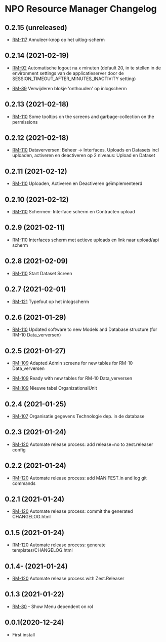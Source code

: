 NPO Resource Manager Changelog 
=============================

0.2.15 (unreleased)
-------------------

- [RM-117](https://aesset.atlassian.net/browse/RM-117) Annuleer-knop op het uitlog-scherm


0.2.14 (2021-02-19)
-------------------

- [RM-92](https://aesset.atlassian.net/browse/RM-92) Automatische logout na x minuten (default 20, in te stellen in de environment settings van de applicatieserver door de SESSION_TIMEOUT_AFTER_MINUTES_INACTIVITY setting)

- [RM-89](https://aesset.atlassian.net/browse/RM-89) Verwijderen blokje 'onthouden' op inlogscherm


0.2.13 (2021-02-18)
-------------------

- [RM-110](https://aesset.atlassian.net/browse/RM-110) Some tooltips on the screens and garbage-collection on the permissions


0.2.12 (2021-02-18)
-------------------

- [RM-110](https://aesset.atlassian.net/browse/RM-110) Dataverversen: Beheer -> Interfaces, Uploads en Datasets incl uploaden, activeren en deactiveren op 2 niveaus: Upload en Dataset


0.2.11 (2021-02-12)
-------------------

- [RM-110](https://aesset.atlassian.net/browse/RM-110) Uploaden, Activeren en Deactiveren geïmplementeerd


0.2.10 (2021-02-12)
-------------------

- [RM-110](https://aesset.atlassian.net/browse/RM-110) Schermen: Interface scherm en Contracten upload


0.2.9 (2021-02-11)
------------------

- [RM-110](https://aesset.atlassian.net/browse/RM-110) Interfaces scherm met actieve uploads en link naar upload/api scherm


0.2.8 (2021-02-09)
------------------

- [RM-110](https://aesset.atlassian.net/browse/RM-110) Start Dataset Screen


0.2.7 (2021-02-01)
------------------

- [RM-121](https://aesset.atlassian.net/browse/RM-121) Typefout op het inlogscherm


0.2.6 (2021-01-29)
------------------

- [RM-110](https://aesset.atlassian.net/browse/RM-110) Updated software to new Models and Database structure (for RM-10 Data_verversen)


0.2.5 (2021-01-27)
------------------

- [RM-109](https://aesset.atlassian.net/browse/RM-109) Adapted Admin screens for new tables for RM-10 Data_verversen

- [RM-109](https://aesset.atlassian.net/browse/RM-109) Ready with new tables for RM-10 Data_verversen

- [RM-109](https://aesset.atlassian.net/browse/RM-109) Nieuwe tabel OrganizationalUnit


0.2.4 (2021-01-25)
------------------

- [RM-107](https://aesset.atlassian.net/browse/RM-107) Organisatie gegevens Technologie dep. in de database


0.2.3 (2021-01-24)
------------------

- [RM-120](https://aesset.atlassian.net/browse/RM-120) Automate release process: add release=no to zest.releaser config


0.2.2 (2021-01-24)
------------------

- [RM-120](https://aesset.atlassian.net/browse/RM-120) Automate release process: add MANIFEST.in and log git commands


0.2.1 (2021-01-24)
------------------

- [RM-120](https://aesset.atlassian.net/browse/RM-120) Automate release process: commit the generated CHANGELOG.html


0.1.5 (2021-01-24)
------------------

- [RM-120](https://aesset.atlassian.net/browse/RM-120) Automate release process: generate templates/CHANGELOG.html


0.1.4- (2021-01-24)
-------------------

- [RM-120](https://aesset.atlassian.net/browse/RM-120) Automate release process with Zest.Releaser

0.1.3 (2021-01-22)
------------------

- [RM-80](https://aesset.atlassian.net/browse/RM-80) - Show Menu dependent on rol

0.0.1(2020-12-24)
----------------

- First install